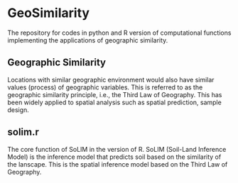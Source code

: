 # GeoSimilarity
The repository for codes in python and R version of computational functions implementing the applications of geographic similarity. 

## Geographic Similarity
Locations with similar geographic environment would also have similar values (process) of geographic variables. This is referred to as the geographic similarity principle, i.e., the Third Law of Geography.
This has been widely applied to spatial analysis such as spatial prediction, sample design.

## solim.r
The core function of SoLIM in the version of R.
SoLIM (Soil-Land Inference Model) is the inference model that predicts soil based on the similarity of the lanscape. This is the spatial inference model based on the Third Law of Geography.
